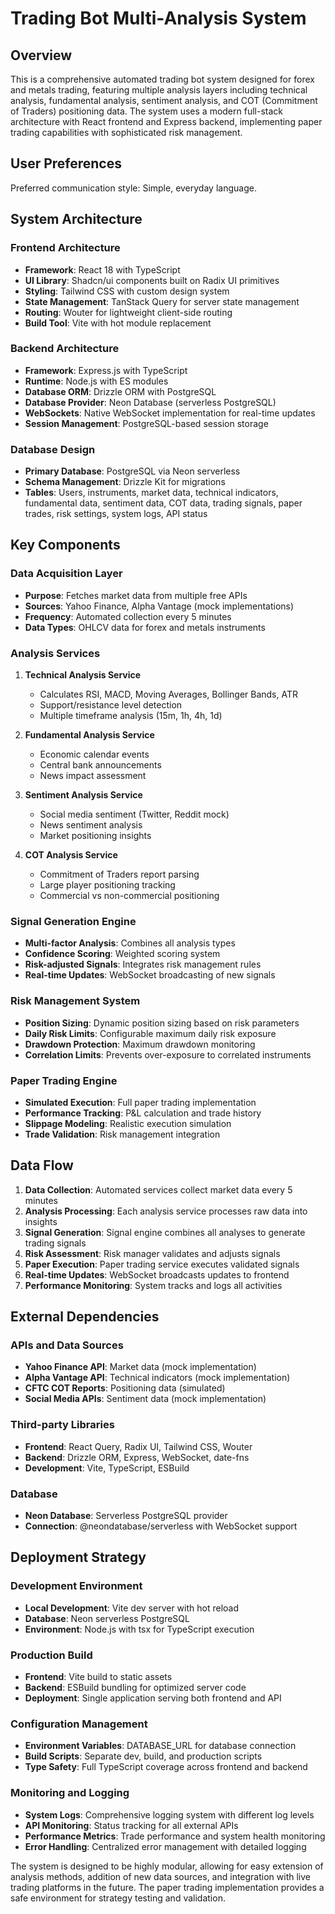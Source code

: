 # Trading Bot Multi-Analysis System

## Overview

This is a comprehensive automated trading bot system designed for forex and metals trading, featuring multiple analysis layers including technical analysis, fundamental analysis, sentiment analysis, and COT (Commitment of Traders) positioning data. The system uses a modern full-stack architecture with React frontend and Express backend, implementing paper trading capabilities with sophisticated risk management.

## User Preferences

Preferred communication style: Simple, everyday language.

## System Architecture

### Frontend Architecture
- **Framework**: React 18 with TypeScript
- **UI Library**: Shadcn/ui components built on Radix UI primitives
- **Styling**: Tailwind CSS with custom design system
- **State Management**: TanStack Query for server state management
- **Routing**: Wouter for lightweight client-side routing
- **Build Tool**: Vite with hot module replacement

### Backend Architecture
- **Framework**: Express.js with TypeScript
- **Runtime**: Node.js with ES modules
- **Database ORM**: Drizzle ORM with PostgreSQL
- **Database Provider**: Neon Database (serverless PostgreSQL)
- **WebSockets**: Native WebSocket implementation for real-time updates
- **Session Management**: PostgreSQL-based session storage

### Database Design
- **Primary Database**: PostgreSQL via Neon serverless
- **Schema Management**: Drizzle Kit for migrations
- **Tables**: Users, instruments, market data, technical indicators, fundamental data, sentiment data, COT data, trading signals, paper trades, risk settings, system logs, API status

## Key Components

### Data Acquisition Layer
- **Purpose**: Fetches market data from multiple free APIs
- **Sources**: Yahoo Finance, Alpha Vantage (mock implementations)
- **Frequency**: Automated collection every 5 minutes
- **Data Types**: OHLCV data for forex and metals instruments

### Analysis Services
1. **Technical Analysis Service**
   - Calculates RSI, MACD, Moving Averages, Bollinger Bands, ATR
   - Support/resistance level detection
   - Multiple timeframe analysis (15m, 1h, 4h, 1d)

2. **Fundamental Analysis Service**
   - Economic calendar events
   - Central bank announcements
   - News impact assessment

3. **Sentiment Analysis Service**
   - Social media sentiment (Twitter, Reddit mock)
   - News sentiment analysis
   - Market positioning insights

4. **COT Analysis Service**
   - Commitment of Traders report parsing
   - Large player positioning tracking
   - Commercial vs non-commercial positioning

### Signal Generation Engine
- **Multi-factor Analysis**: Combines all analysis types
- **Confidence Scoring**: Weighted scoring system
- **Risk-adjusted Signals**: Integrates risk management rules
- **Real-time Updates**: WebSocket broadcasting of new signals

### Risk Management System
- **Position Sizing**: Dynamic position sizing based on risk parameters
- **Daily Risk Limits**: Configurable maximum daily risk exposure
- **Drawdown Protection**: Maximum drawdown monitoring
- **Correlation Limits**: Prevents over-exposure to correlated instruments

### Paper Trading Engine
- **Simulated Execution**: Full paper trading implementation
- **Performance Tracking**: P&L calculation and trade history
- **Slippage Modeling**: Realistic execution simulation
- **Trade Validation**: Risk management integration

## Data Flow

1. **Data Collection**: Automated services collect market data every 5 minutes
2. **Analysis Processing**: Each analysis service processes raw data into insights
3. **Signal Generation**: Signal engine combines all analyses to generate trading signals
4. **Risk Assessment**: Risk manager validates and adjusts signals
5. **Paper Execution**: Paper trading service executes validated signals
6. **Real-time Updates**: WebSocket broadcasts updates to frontend
7. **Performance Monitoring**: System tracks and logs all activities

## External Dependencies

### APIs and Data Sources
- **Yahoo Finance API**: Market data (mock implementation)
- **Alpha Vantage API**: Technical indicators (mock implementation)
- **CFTC COT Reports**: Positioning data (simulated)
- **Social Media APIs**: Sentiment data (mock implementation)

### Third-party Libraries
- **Frontend**: React Query, Radix UI, Tailwind CSS, Wouter
- **Backend**: Drizzle ORM, Express, WebSocket, date-fns
- **Development**: Vite, TypeScript, ESBuild

### Database
- **Neon Database**: Serverless PostgreSQL provider
- **Connection**: @neondatabase/serverless with WebSocket support

## Deployment Strategy

### Development Environment
- **Local Development**: Vite dev server with hot reload
- **Database**: Neon serverless PostgreSQL
- **Environment**: Node.js with tsx for TypeScript execution

### Production Build
- **Frontend**: Vite build to static assets
- **Backend**: ESBuild bundling for optimized server code
- **Deployment**: Single application serving both frontend and API

### Configuration Management
- **Environment Variables**: DATABASE_URL for database connection
- **Build Scripts**: Separate dev, build, and production scripts
- **Type Safety**: Full TypeScript coverage across frontend and backend

### Monitoring and Logging
- **System Logs**: Comprehensive logging system with different log levels
- **API Monitoring**: Status tracking for all external APIs
- **Performance Metrics**: Trade performance and system health monitoring
- **Error Handling**: Centralized error management with detailed logging

The system is designed to be highly modular, allowing for easy extension of analysis methods, addition of new data sources, and integration with live trading platforms in the future. The paper trading implementation provides a safe environment for strategy testing and validation.